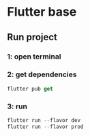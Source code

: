 # Flutter base


## Run project
### 1: open terminal 
### 2: get dependencies
```dart
flutter pub get
```
### 3: run
```dart
flutter run --flavor dev
flutter run --flavor prod
```
